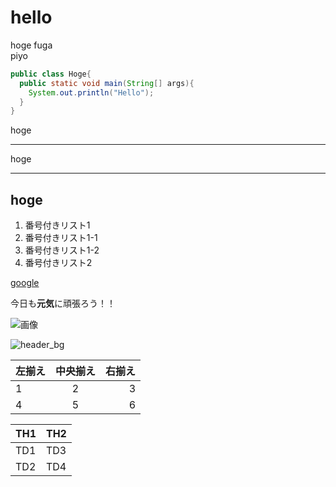 # hello

hoge
fuga  
piyo



```java:Hoge.java
public class Hoge{
  public static void main(String[] args){
    System.out.println("Hello");
  }
}
```

hoge
***
hoge
___
hoge
---

1. 番号付きリスト1
  1. 番号付きリスト1-1
  1. 番号付きリスト1-2
2.  番号付きリスト2

[google](https//www.google.co.jp/)

今日も**元気**に頑張ろう！！

![画像](https://joytas.net/php/man.jpg)

![header_bg](https://user-images.githubusercontent.com/73978237/99325010-b161c400-28b8-11eb-8421-11d366f7b910.png)

| 左揃え | 中央揃え | 右揃え |
|:---|:---:|---:|
|1 |2 |3 |
|4 |5 |6 |

| TH1 | TH2 |
----|---- 
| TD1 | TD3 |
| TD2 | TD4 |
